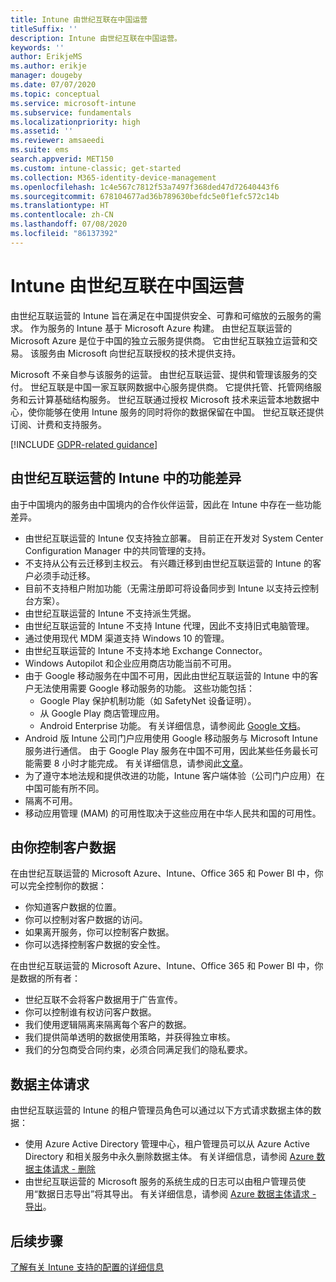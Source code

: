 ```yaml
---
title: Intune 由世纪互联在中国运营
titleSuffix: ''
description: Intune 由世纪互联在中国运营。
keywords: ''
author: ErikjeMS
ms.author: erikje
manager: dougeby
ms.date: 07/07/2020
ms.topic: conceptual
ms.service: microsoft-intune
ms.subservice: fundamentals
ms.localizationpriority: high
ms.assetid: ''
ms.reviewer: amsaeedi
ms.suite: ems
search.appverid: MET150
ms.custom: intune-classic; get-started
ms.collection: M365-identity-device-management
ms.openlocfilehash: 1c4e567c7812f53a7497f368ded47d72640443f6
ms.sourcegitcommit: 678104677ad36b789630befdc5e0f1efc572c14b
ms.translationtype: HT
ms.contentlocale: zh-CN
ms.lasthandoff: 07/08/2020
ms.locfileid: "86137392"
---
```

# <a name="intune-operated-by-21vianet-in-china"></a>Intune 由世纪互联在中国运营  

由世纪互联运营的 Intune 旨在满足在中国提供安全、可靠和可缩放的云服务的需求。 作为服务的 Intune 基于 Microsoft Azure 构建。 由世纪互联运营的 Microsoft Azure 是位于中国的独立云服务提供商。 它由世纪互联独立运营和交易。 该服务由 Microsoft 向世纪互联授权的技术提供支持。

Microsoft 不亲自参与该服务的运营。 由世纪互联运营、提供和管理该服务的交付。 世纪互联是中国一家互联网数据中心服务提供商。 它提供托管、托管网络服务和云计算基础结构服务。 世纪互联通过授权 Microsoft 技术来运营本地数据中心，使你能够在使用 Intune 服务的同时将你的数据保留在中国。 世纪互联还提供订阅、计费和支持服务。

[!INCLUDE [GDPR-related guidance](../includes/gdpr-dsr-and-stp-note.md)]

## <a name="feature-differences-in-intune-operated-by-21vianet"></a>由世纪互联运营的 Intune 中的功能差异

由于中国境内的服务由中国境内的合作伙伴运营，因此在 Intune 中存在一些功能差异。 

- 由世纪互联运营的 Intune 仅支持独立部署。 目前正在开发对 System Center Configuration Manager 中的共同管理的支持。
- 不支持从公有云迁移到主权云。 有兴趣迁移到由世纪互联运营的 Intune 的客户必须手动迁移。
- 目前不支持租户附加功能（无需注册即可将设备同步到 Intune 以支持云控制台方案）。
- 由世纪互联运营的 Intune 不支持派生凭据。
- 由世纪互联运营的 Intune 不支持 Intune 代理，因此不支持旧式电脑管理。
- 通过使用现代 MDM 渠道支持 Windows 10 的管理。
- 由世纪互联运营的 Intune 不支持本地 Exchange Connector。
- Windows Autopilot 和企业应用商店功能当前不可用。
- 由于 Google 移动服务在中国不可用，因此由世纪互联运营的 Intune 中的客户无法使用需要 Google 移动服务的功能。 这些功能包括：
  - Google Play 保护机制功能（如 SafetyNet 设备证明）。
  - 从 Google Play 商店管理应用。
  - Android Enterprise 功能。 有关详细信息，请参阅此 [Google 文档](https://support.google.com/work/android/answer/6270910?hl=en)。
- Android 版 Intune 公司门户应用使用 Google 移动服务与 Microsoft Intune 服务进行通信。 由于 Google Play 服务在中国不可用，因此某些任务最长可能需要 8 小时才能完成。 有关详细信息，请参阅此[文章](https://docs.microsoft.com/mem/intune/apps/manage-without-gms#limitations-of-intune-device-administrator-management-when-gms-is-unavailable)。 
- 为了遵守本地法规和提供改进的功能，Intune 客户端体验（公司门户应用）在中国可能有所不同。
- 隔离不可用。
- 移动应用管理 (MAM) 的可用性取决于这些应用在中华人民共和国的可用性。

## <a name="you-control-customer-data"></a>由你控制客户数据

在由世纪互联运营的 Microsoft Azure、Intune、Office 365 和 Power BI 中，你可以完全控制你的数据：
- 你知道客户数据的位置。
- 你可以控制对客户数据的访问。
- 如果离开服务，你可以控制客户数据。
- 你可以选择控制客户数据的安全性。

在由世纪互联运营的 Microsoft Azure、Intune、Office 365 和 Power BI 中，你是数据的所有者：
- 世纪互联不会将客户数据用于广告宣传。
- 你可以控制谁有权访问客户数据。
- 我们使用逻辑隔离来隔离每个客户的数据。
- 我们提供简单透明的数据使用策略，并获得独立审核。
- 我们的分包商受合同约束，必须合同满足我们的隐私要求。

## <a name="data-subject-requests"></a>数据主体请求

由世纪互联运营的 Intune 的租户管理员角色可以通过以下方式请求数据主体的数据：

- 使用 Azure Active Directory 管理中心，租户管理员可以从 Azure Active Directory 和相关服务中永久删除数据主体。 有关详细信息，请参阅 [Azure 数据主体请求 - 删除](https://docs.microsoft.com/microsoft-365/compliance/gdpr-dsr-azure?view=o365-worldwide#step-5-delete)
- 由世纪互联运营的 Microsoft 服务的系统生成的日志可以由租户管理员使用“数据日志导出”将其导出。 有关详细信息，请参阅 [Azure 数据主体请求 - 导出](https://docs.microsoft.com/microsoft-365/compliance/gdpr-dsr-azure?view=o365-worldwide#step-6-export)。

## <a name="next-steps"></a>后续步骤

[了解有关 Intune 支持的配置的详细信息](supported-devices-browsers.md)